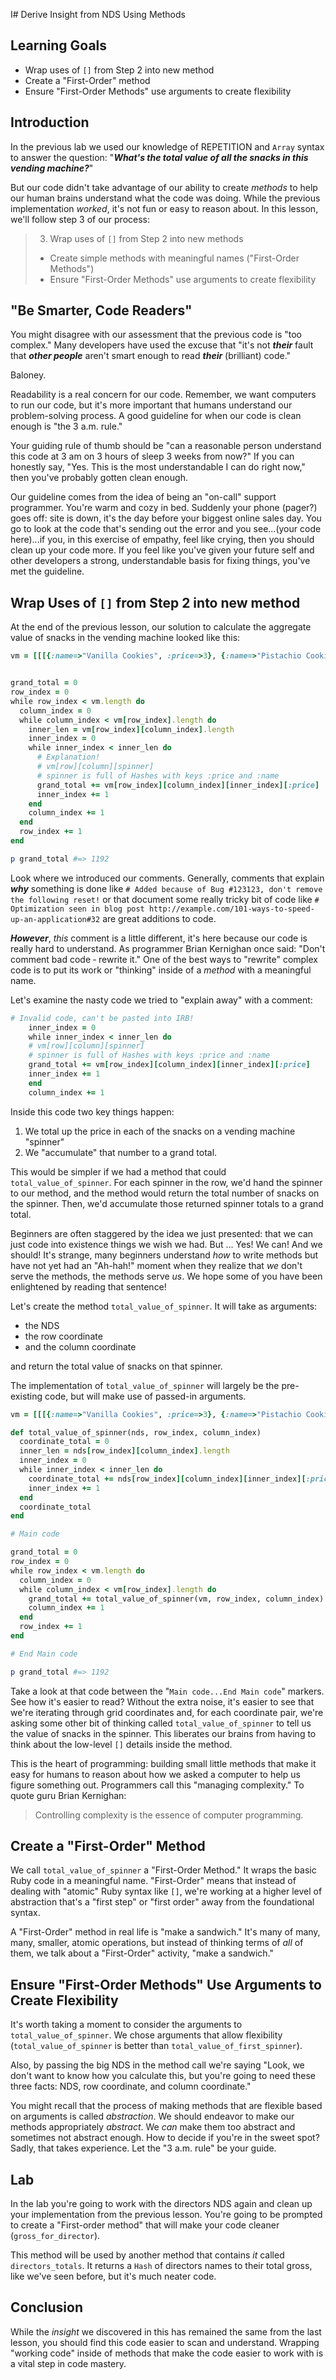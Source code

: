 I# Derive Insight from NDS Using Methods

## Learning Goals

* Wrap uses of `[]` from Step 2 into new method
* Create a "First-Order" method
* Ensure "First-Order Methods" use arguments to create flexibility

## Introduction

In the previous lab we used our knowledge of REPETITION and `Array` syntax to
answer the question: "***What's the total value of all the snacks in this
vending machine?***"

But our code didn't take advantage of our ability to create _methods_ to help
our human brains understand what the code was doing. While the previous
implementation _worked_, it's not fun or easy to reason about. In this lesson,
we'll follow step 3 of our process:

> 3. Wrap uses of `[]` from Step 2 into new methods
>   * Create simple methods with meaningful names ("First-Order Methods")
>   * Ensure "First-Order Methods" use arguments to create flexibility

## "Be Smarter, Code Readers"

You might disagree with our assessment that the previous code is "too complex."
Many developers have used the excuse that "it's not ***their*** fault that
***other people*** aren't smart enough to read ***their*** (brilliant) code."

Baloney.

Readability is a real concern for our code. Remember, we want computers to run
our code, but it's more important that humans understand our problem-solving
process. A good guideline for when our code is clean enough is "the 3 a.m.
rule."

Your guiding rule of thumb should be "can a reasonable person understand this
code at 3 am on 3 hours of sleep 3 weeks from now?" If you can honestly say,
"Yes. This is the most understandable I can do right now," then you've probably
gotten clean enough.

Our guideline comes from the idea of being an "on-call" support programmer.
You're warm and cozy in bed. Suddenly your phone (pager?) goes off: site is
down, it's the day before your biggest online sales day. You go to look at the
code that's sending out the error and you see...(your code here)...if you, in
this exercise of empathy, feel like crying, then you should clean up your code
more. If you feel like you've given your future self and other developers a
strong, understandable basis for fixing things, you've met the guideline.

## Wrap Uses of `[]` from Step 2 into new method

At the end of the previous lesson, our solution to calculate the aggregate
value of snacks in the vending machine looked like this:

```ruby
vm = [[[{:name=>"Vanilla Cookies", :price=>3}, {:name=>"Pistachio Cookies", :price=>3}, {:name=>"Chocolate Cookies", :price=>3}, {:name=>"Chocolate Chip Cookies", :price=>3}], [{:name=>"Tooth-Melters", :price=>12}, {:name=>"Tooth-Destroyers", :price=>12}, {:name=>"Enamel Eaters", :price=>12}, {:name=>"Dentist's Nightmare", :price=>20}], [{:name=>"Gummy Sour Apple", :price=>3}, {:name=>"Gummy Apple", :price=>5}, {:name=>"Gummy Moldy Apple", :price=>1}]], [[{:name=>"Grape Drink", :price=>1}, {:name=>"Orange Drink", :price=>1}, {:name=>"Pineapple Drink", :price=>1}], [{:name=>"Mints", :price=>13}, {:name=>"Curiously Toxic Mints", :price=>1000}, {:name=>"US Mints", :price=>99}]]]


grand_total = 0
row_index = 0
while row_index < vm.length do
  column_index = 0
  while column_index < vm[row_index].length do
    inner_len = vm[row_index][column_index].length
    inner_index = 0
    while inner_index < inner_len do
      # Explanation!
      # vm[row][column][spinner]
      # spinner is full of Hashes with keys :price and :name
      grand_total += vm[row_index][column_index][inner_index][:price]
      inner_index += 1
    end
    column_index += 1
  end
  row_index += 1
end

p grand_total #=> 1192
```

Look where we introduced our comments. Generally, comments that explain
***why*** something is done like `# Added because of Bug #123123, don't remove
the following reset!` or that document some really tricky bit of code like `#
Optimization seen in blog post
http://example.com/101-ways-to-speed-up-an-application#32` are great additions
to code.

***However***, _this_ comment is a little different, it's here because our code
is really hard to understand. As programmer Brian Kernighan once said: "Don't
comment bad code ‐ rewrite it." One of the best ways to "rewrite" complex code
is to put its work or "thinking" inside of a _method_ with a meaningful name.

Let's examine the nasty code we tried to "explain away" with a comment:

```ruby
# Invalid code, can't be pasted into IRB!
    inner_index = 0
    while inner_index < inner_len do
    # vm[row][column][spinner]
    # spinner is full of Hashes with keys :price and :name
    grand_total += vm[row_index][column_index][inner_index][:price]
    inner_index += 1
    end
    column_index += 1
```

Inside this code two key things happen:

1. We total up the price in each of the snacks on a vending machine "spinner"
2. We "accumulate" that number to a grand total.

This would be simpler if we had a method that could
`total_value_of_spinner`. For each spinner in the row, we'd hand the spinner to
our method, and the method would return the total number of snacks on the
spinner.  Then, we'd accumulate those returned spinner totals to a grand total.

Beginners are often staggered by the idea we just presented: that we can just
code into existence things we wish we had.  But ...  Yes! We can! And we
should! It's strange, many beginners understand _how_ to write methods but have
not yet had an "Ah-hah!" moment when they realize that _we_ don't serve the
methods, the methods serve _us_. We hope some of you have been enlightened by
reading that sentence!

Let's create the method `total_value_of_spinner`. It will take as
arguments:

* the NDS
* the row coordinate
* and the column coordinate

and return the total value of snacks on that spinner.

The implementation of `total_value_of_spinner` will largely be the
pre-existing code, but will make use of passed-in arguments.

```ruby
vm = [[[{:name=>"Vanilla Cookies", :price=>3}, {:name=>"Pistachio Cookies", :price=>3}, {:name=>"Chocolate Cookies", :price=>3}, {:name=>"Chocolate Chip Cookies", :price=>3}], [{:name=>"Tooth-Melters", :price=>12}, {:name=>"Tooth-Destroyers", :price=>12}, {:name=>"Enamel Eaters", :price=>12}, {:name=>"Dentist's Nightmare", :price=>20}], [{:name=>"Gummy Sour Apple", :price=>3}, {:name=>"Gummy Apple", :price=>5}, {:name=>"Gummy Moldy Apple", :price=>1}]], [[{:name=>"Grape Drink", :price=>1}, {:name=>"Orange Drink", :price=>1}, {:name=>"Pineapple Drink", :price=>1}], [{:name=>"Mints", :price=>13}, {:name=>"Curiously Toxic Mints", :price=>1000}, {:name=>"US Mints", :price=>99}]]]

def total_value_of_spinner(nds, row_index, column_index)
  coordinate_total = 0
  inner_len = nds[row_index][column_index].length
  inner_index = 0
  while inner_index < inner_len do
    coordinate_total += nds[row_index][column_index][inner_index][:price]
    inner_index += 1
  end
  coordinate_total
end

# Main code

grand_total = 0
row_index = 0
while row_index < vm.length do
  column_index = 0
  while column_index < vm[row_index].length do
    grand_total += total_value_of_spinner(vm, row_index, column_index)
    column_index += 1
  end
  row_index += 1
end

# End Main code

p grand_total #=> 1192
```

Take a look at that code between the "`Main code...End Main code`" markers.
See how it's easier to read? Without the extra noise, it's easier to see that
we're iterating through grid coordinates and, for each coordinate pair, we're
asking some other bit of thinking called `total_value_of_spinner` to tell us
the value of snacks in the spinner. This liberates our brains from having to
think about the low-level `[]` details inside the method.

This is the heart of programming: building small little methods that make it
easy for humans to reason about how we asked a computer to help us figure
something out. Programmers call this "managing complexity." To quote guru Brian
Kernighan:

> Controlling complexity is the essence of computer programming.

## Create a "First-Order" Method

We call `total_value_of_spinner` a "First-Order Method." It wraps the basic
Ruby code in a meaningful name. "First-Order" means that instead of dealing
with "atomic" Ruby syntax like `[]`, we're working at a higher level of
abstraction that's a "first step" or "first order" away from the foundational
syntax.

A "First-Order" method in real life is "make a sandwich." It's many of many,
many, smaller, atomic operations, but instead of thinking terms of _all_ of
them, we talk about a "First-Order" activity, "make a sandwich."

## Ensure "First-Order Methods" Use Arguments to Create Flexibility

It's worth taking a moment to consider the arguments to
`total_value_of_spinner`. We chose arguments that allow flexibility
(`total_value_of_spinner` is better than `total_value_of_first_spinner`).

Also, by passing the big NDS in the method call we're saying "Look, we don't
want to know how you calculate this, but you're going to need these three
facts: NDS, row coordinate, and column coordinate."

You might recall that the process of making methods that are flexible based on
arguments is called _abstraction_. We should endeavor to make our methods
appropriately _abstract_. We _can_ make them too abstract and sometimes not
abstract enough. How to decide if you're in the sweet spot? Sadly, that takes
experience. Let the "3 a.m. rule" be your guide.

## Lab

In the lab you're going to work with the directors NDS again and clean up your
implementation from the previous lesson. You're going to be prompted to create
a "First-order method" that will make your code cleaner (`gross_for_director`).

This method will be used by another method that contains _it_ called
`directors_totals`. It returns a `Hash` of directors names to their total
gross, like we've seen before, but it's much neater code.

## Conclusion

While the _insight_ we discovered in this has remained the same from the last
lesson, you should find this code easier to scan and understand. Wrapping
"working code" inside of methods that make the code easier to work with is a
vital step in code mastery.

